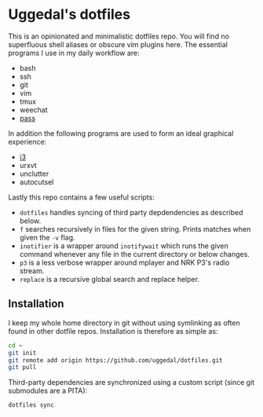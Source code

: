 Uggedal's dotfiles
==================

This is an opinionated and minimalistic dotfiles repo. You will find no
superfluous shell aliases or obscure vim plugins here. The essential programs
I use in my daily workflow are:

* bash
* ssh
* git
* vim
* tmux
* weechat
* [pass][]

In addition the following programs are used to form an ideal graphical
experience:

* [i3][]
* urxvt
* unclutter
* autocutsel

Lastly this repo contains a few useful scripts:

* `dotfiles` handles syncing of third party depdendencies as described
  below.
* `f` searches recursively in files for the given string. Prints matches when
  given the `-v` flag.
* `inotifier` is a wrapper around `inotifywait` which runs the given command
  whenever any file in the current directory or below changes.
* `p3` is a less verbose wrapper around mplayer and NRK P3's radio stream.
* `replace` is a recursive global search and replace helper.

Installation
------------

I keep my whole home directory in git without using symlinking as often
found in other dotfile repos. Installation is therefore as simple as:

```sh
cd ~
git init
git remote add origin https://github.com/uggedal/dotfiles.git
git pull
```

Third-party dependencies are synchronized using a custom script
(since git submodules are a PITA):

```sh
dotfiles sync
```

[pass]: http://www.passwordstore.org/
[i3]: http://i3wm.org/
